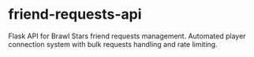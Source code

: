 # friend-requests-api
Flask API for Brawl Stars friend requests management. Automated player connection system with bulk requests handling and rate limiting.
